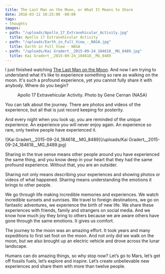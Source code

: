 ```yaml
---
title: The Last Man on the Moon, or What It Means to Share
date: 2016-03-12 10:25:00 -08:00
tags:
- thoughts
images:
- path: "/uploads/Apollo_17_Extravehicular_Activity.jpg"
  title: Apollo 17 Extravehicular Activity
- path: "/uploads/Earth_in_Full_View_-_NASA.jpg"
  title: Earth in Full View - NASA
- path: "/uploads/Kai Gradert__2015-09-24_184618__MG_8489.jpg"
  title: Kai Gradert__2015-09-24_184618__MG_8489
---
```


I just finished watching [The Last Man on the Moon](http://thelastmanonthemoon.com/). And now I am trying to understand what it’s like to experience something so rare as walking on the moon. It's such a profound experience, yet you cannot fully share it with anybody. Where do you begin?

<figure>
<img src="/uploads/Apollo_17_Extravehicular_Activity.jpg" alt="">
<figcaption>
Apollo 17 Extravehicular Activity. Photo by Gene Cernan (NASA)
</figcaption>
</figure>

You can talk about the journey. There are photos and videos of the experience, but all that is just record keeping for posterity.

And every night when you look up, you are reminded of the unique experience. An experience you will never enjoy again. An experience so rare, only twelve people have experienced it.

![Kai Gradert__2015-09-24_184618__MG_8489](/uploads/Kai Gradert__2015-09-24_184618__MG_8489.jpg) 

Sharing in the true sense means other people around you have experienced the same thing, and you know deep in your heart that they had the same profound experience. Without that, you are an outsider.

Sharing not only means describing your experiences and showing photos or videos of what happened. Sharing means understanding the emotions it brings to other people.

We go through life making incredible memories and experiences. We watch incredible sunsets and sunrises. We travel to foreign destinations, we go on fantastic adventures, we experience the birth of new life. We share these experiences with friends, family and strangers on social media. And we know how much joy they bring to others because we are aware others have gone through the same emotions. It gives us comfort.

The journey to the moon was an amazing effort. It took years and many expeditions to first set foot on the moon. And not only did we walk on the moon, but we also brought up an electric vehicle and drove across the lunar landscape.

Humans can do amazing things, so why stop now? Let’s go to Mars, let’s get off fossils fuels, let’s explore and inspire. Let’s create unbelievable new experiences and share them with more than twelve people.
